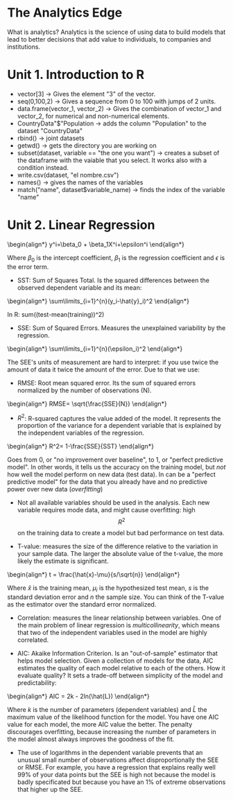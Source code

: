 # The Analytics Edge

What is analytics? Analytics is the science of using data to build models that lead to better decisions that add value to individuals, to companies and institutions.

# Unit 1. Introduction to R

- vector[3] -> Gives the element "3" of the vector.
- seq(0,100,2) -> Gives a sequence from 0 to 100 with jumps of 2 units.
- data.frame(vector_1, vector_2) -> Gives the combination of vector_1 and vector_2, for numerical and non-numerical elements.
- CountryData"$"Population -> adds the column "Population" to the dataset "CountryData"
- rbind() -> joint datasets
- getwd() -> gets the directory you are working on
- subset(dataset, variable == "the one you want") -> creates a subset of the dataframe with the vaiable that you select. It works also with a condition instead.
- write.csv(dataset, "el nombre.csv")
- names() -> gives the names of the variables
- match("name", dataset$variable_name) -> finds the index of the variable "name"

# Unit 2. Linear Regression

\begin{align*}
  y^i=\beta_0 + \beta_1X^i+\epsilon^i
\end{align*}

Where $\beta_0$ is the intercept coefficient, $\beta_1$ is the regression coefficient and $\epsilon$ is the error term.

- SST: Sum of Squares Total. Is the squared differences between the observed dependent variable and its mean:

\begin{align*}
  \sum\limits_{i=1}^{n}(y_i-\hat{y}_i)^2
\end{align*}

In R: sum((test-mean(training))^2)

- SSE: Sum of Squared Errors. Measures the unexplained variability by the regression.

\begin{align*}
  \sum\limits_{i=1}^{n}(\epsilon_i)^2
\end{align*}

The SEE's units of measurement are hard to interpret: if you use twice the amount of data it twice the amount of the error. Due to that we use:

- RMSE: Root mean squared error. Its the sum of squared errors normalized by the number of observations (N).

\begin{align*}
  RMSE= \sqrt{\frac{SSE}{N}}
\end{align*}

- $R^2$: R-squared captures the value added of the model. It represents the proportion of the variance for a dependent variable that is explained by the independent variables of the regression.

\begin{align*}
  R^2= 1-\frac{SSE}{SST}
\end{align*}

Goes from 0, or "no improvement over baseline", to 1, or "perfect predictive model". In other words, it tells us the accuracy on the training model, but *not* how well the model perform on new data (test data). In can be a "perfect predictive model" for the data that you already have and no predictive power over new data (*overfitting*)

- Not all available variables should be used in the analysis. Each new variable requires mode data, and might cause overfitting: high $$R^2$$ on the training data to create a model but bad performance on test data.

- T-value: measures the size of the difference relative to the variation in your sample data. The larger the absolute value of the t-value, the more likely the estimate is significant.

\begin{align*}
  t = \frac{\hat{x}-\mu}{s/\sqrt{n}}
\end{align*}

Where $\hat{x}$ is the training mean, $\mu_i$ is the hypothesized test mean, $s$ is the standard deviation error and $n$ the sample size. You can think of the T-value as the estimator over the standard error normalized.

- Correlation: measures the linear relationship between variables. One of the main problem of linear regression is *multicollinearity*, which means that two of the independent variables used in the model are highly correlated.

- AIC: Akaike Information Criterion. Is an "out-of-sample" estimator that helps model selection. Given a collection of models for the data, AIC estimates the quality of each model relative to each of the others. How it evaluate quality? It sets a trade-off between simplicity of the model and predictability:

\begin{align*}
  AIC = 2k - 2ln(\hat{L})
\end{align*}

Where $k$ is the number of parameters (dependent variables) and $\hat{L}$ the maximum value of the likelihood function for the model. You have one AIC value for each model, the more AIC value the better. The penalty discourages overfitting, because increasing the number of parameters in the model almost always improves the goodness of the fit.

- The use of logarithms in the dependent variable prevents that an unusual small number of observations affect disproportionally the SEE or RMSE. For example, you have a regression that explains really well 99% of your data points but the SEE is high not because the model is badly specificated but because you have an 1% of extreme observations that higher up the SEE.
